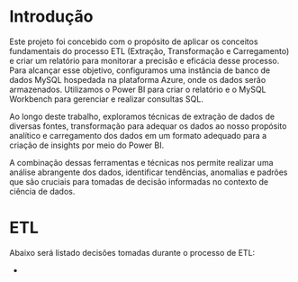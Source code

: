 # Introdução

Este projeto foi concebido com o propósito de aplicar os conceitos fundamentais do processo ETL (Extração, Transformação e Carregamento) e criar um relatório para monitorar a precisão e eficácia desse processo. Para alcançar esse objetivo, configuramos uma instância de banco de dados MySQL hospedada na plataforma Azure, onde os dados serão armazenados. Utilizamos o Power BI para criar o relatório e o MySQL Workbench para gerenciar e realizar consultas SQL.

Ao longo deste trabalho, exploramos técnicas de extração de dados de diversas fontes, transformação para adequar os dados ao nosso propósito analítico e carregamento dos dados em um formato adequado para a criação de insights por meio do Power BI.

A combinação dessas ferramentas e técnicas nos permite realizar uma análise abrangente dos dados, identificar tendências, anomalias e padrões que são cruciais para tomadas de decisão informadas no contexto de ciência de dados.

# ETL

Abaixo será listado decisões tomadas durante o processo de ETL:

* 
